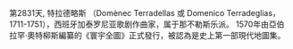 第2831天, 特拉德略斯 （Domènec Terradellas 或 Domenico Terradeglias，1711-1751），西班牙加泰罗尼亚歌剧作曲家，属于那不勒斯乐派。
1570年由亞伯拉罕·奧特柳斯編纂的《寰宇全圖》正式發行，被認為是史上第一部現代地圖集。